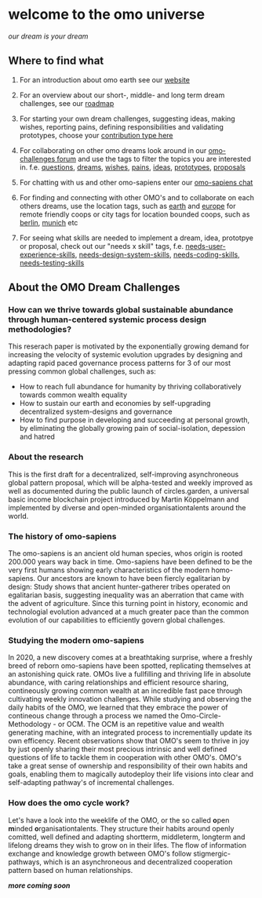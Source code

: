 # welcome to the omo universe
_our dream is your dream_

## Where to find what
1) For an introduction about omo earth see our [website](http://omo.earth)

2) For an overview about our short-, middle- and long term dream challenges, see our [roadmap](https://github.com/omoearth/omo/projects/4)

3) For starting your own dream challenges, suggesting ideas, making wishes, reporting pains, defining responsibilities and validating prototypes, choose your [contribution type here](https://github.com/omoearth/omo/issues/new/choose)

4) For collaborating on other omo dreams look around in our [omo-challenges forum](https://github.com/omoearth/omo/issues) and use the tags to filter the topics you are interested in. f.e. [questions](https://github.com/omoearth/omo/issues?q=is%3Aissue+is%3Aopen+label%3AQUESTION), [dreams](https://github.com/omoearth/omo/issues?q=is%3Aissue+is%3Aopen+label%3ADREAM), [wishes](https://github.com/omoearth/omo/issues?q=is%3Aissue+is%3Aopen+label%3AWISH), [pains](https://github.com/omoearth/omo/issues?q=is%3Aissue+is%3Aopen+label%3APAIN), [ideas](https://github.com/omoearth/omo/issues?q=is%3Aissue+is%3Aopen+label%3AIDEA), [prototypes](https://github.com/omoearth/omo/issues?q=is%3Aissue+is%3Aopen+label%3APROTOTYPE), [proposals](https://github.com/omoearth/omo/issues?q=is%3Aissue+is%3Aopen+label%3APROPOSALS)

5) For chatting with us and other omo-sapiens enter our [omo-sapiens chat](https://github.com/orgs/omoearth/teams/omo-sapiens/discussions)

6) For finding and connecting with other OMO's and to collaborate on each others dreams, use the location tags, such as [earth](https://github.com/omoearth/omo/issues?q=is%3Aissue+is%3Aopen+label%3AEARTH) and [europe](https://github.com/omoearth/omo/issues?q=is%3Aissue+is%3Aopen+label%3ADREAM) for remote friendly coops or city tags for location bounded coops, such as [berlin](https://github.com/omoearth/omo/issues?q=is%3Aissue+is%3Aopen+label%3ABERLIN), [munich](https://github.com/omoearth/omo/issues?q=is%3Aissue+is%3Aopen+label%3AMUNICH) etc

7) For seeing what skills are needed to implement a dream, idea, prototpye or proposal, check out our "needs x skill" tags, f.e. [needs-user-experience-skills](https://github.com/omoearth/omo/issues?q=is%3Aissue+is%3Aopen+label%3A%22needs+user+experience+skills%22), [needs-design-system-skills](https://github.com/omoearth/omo/issues?q=is%3Aissue+is%3Aopen+label%3A%22needs+design+system+skills%22), [needs-coding-skills](https://github.com/omoearth/omo/issues?q=is%3Aissue+is%3Aopen+label%3A%22needs+coding+skills%22), [needs-testing-skills](https://github.com/omoearth/omo/issues?q=is%3Aissue+is%3Aopen+label%3A%22needs+testing+skills%22)

## About the OMO Dream Challenges
### How can we thrive towards global sustainable abundance through human-centered systemic process design methodologies?
This reserach paper is motivated by the exponentially growing demand for increasing the velocity of systemic evolution upgrades by designing and adapting rapid paced governance process patterns for 3 of our most pressing common global challenges, such as:
- How to reach full abundance for humanity by thriving collaboratively towards common wealth equality
- How to sustain our earth and economies by self-upgrading decentralized system-designs and governance
- How to find purpose in developing and succeeding at personal growth, by eliminating the globally growing pain of social-isolation, depession and hatred

### About the research
This is the first draft for a decentralized, self-improving asynchroneous global pattern proposal, which will be alpha-tested and weekly improved as well as documented during the public launch of circles.garden, a universal basic income blockchain project introduced by Martin Köppelmann and implemented by diverse and open-minded organisationtalents around the world.

### The history of omo-sapiens
The omo-sapiens is an ancient old human species, whos origin is rooted 200.000 years way back in time. Omo-sapiens have been defined to be the very first humans showing early characteristics of the modern homo-sapiens. Our ancestors are known to have been fiercly egalitarian by design: Study shows that ancient hunter-gatherer tribes operated on egalitarian basis, suggesting inequality was an aberration that came with the advent of agriculture. Since this turning point in history, economic and technologial evolution advanced at a much greater pace than the common evolution of our capabilities to efficiently govern global challenges. 

### Studying the modern omo-sapiens
In 2020, a new discovery comes at a breathtaking surprise, where a freshly breed of reborn omo-sapiens have been spotted, replicating themselves at an astonishing quick rate. OMOs live a fullfilling and thriving life in absolute abundance, with caring relationships and efficient resource sharing, contineously growing common wealth at an incredible fast pace through cultivating weekly innovation challenges.
While studying and observing the daily habits of the OMO, we learned that they embrace the power of contineous change through a process we named the Omo-Circle-Methodology - or OCM. The OCM is an repetitive value and wealth generating machine, with an integrated process to incrementially update its own efficency. Recent observations show that OMO's seem to thrive in joy by just openly sharing their most precious intrinsic and well defined questions of life to tackle them in cooperation with other OMO's. OMO's take a great sense of ownership and responsibility of their own habits and goals, enabling them to magically autodeploy their life visions into clear and self-adapting pathway's of incremental challenges.

### How does the omo cycle work?
Let's have a look into the weeklife of the OMO, or the so called **o**pen **m**inded **o**rganisationtalents. They structure their habits around openly comitted, well defined and adapting shortterm, middleterm, longterm and lifelong dreams they wish to grow on in their lifes. The flow of information exchange and knowledge growth between OMO's follow stigmergic-pathways, which is an asynchroneous and decentralized cooperation pattern based on human relationships. 

_**more coming soon**_
